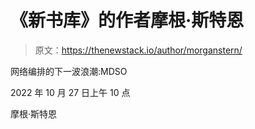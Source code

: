 # 《新书库》的作者摩根·斯特恩

> 原文：<https://thenewstack.io/author/morganstern/>

网络编排的下一波浪潮:MDSO

2022 年 10 月 27 日上午 10 点

摩根·斯特恩